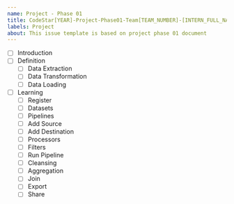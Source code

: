 ```yaml
---
name: Project - Phase 01
title: CodeStar[YEAR]-Project-Phase01-Team[TEAM_NUMBER]-[INTERN_FULL_NAME_IN_ENGLISH_SEPARATED_BY_DASH]
labels: Project
about: This issue template is based on project phase 01 document
---
```


-   [ ] Introduction
-   [ ] Definition
    -   [ ] Data Extraction
    -   [ ] Data Transformation
    -   [ ] Data Loading
-   [ ] Learning
    -   [ ] Register
    -   [ ] Datasets
    -   [ ] Pipelines
    -   [ ] Add Source
    -   [ ] Add Destination
    -   [ ] Processors
    -   [ ] Filters
    -   [ ] Run Pipeline
    -   [ ] Cleansing
    -   [ ] Aggregation
    -   [ ] Join
    -   [ ] Export
    -   [ ] Share
